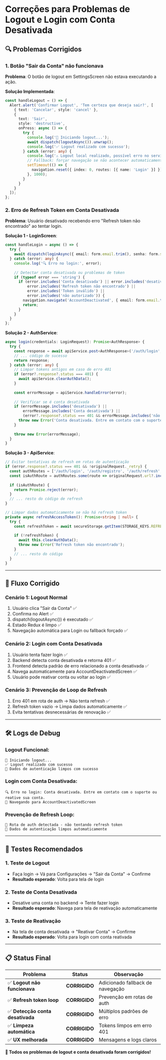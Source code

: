 # Correções para Problemas de Logout e Login com Conta Desativada

## 🔍 **Problemas Corrigidos**

### **1. Botão "Sair da Conta" não funcionava**
**Problema**: O botão de logout em SettingsScreen não estava executando a ação.

**Solução Implementada**:
```typescript
const handleLogout = () => {
  Alert.alert('Confirmar Logout', 'Tem certeza que deseja sair?', [
    { text: 'Cancelar', style: 'cancel' },
    {
      text: 'Sair',
      style: 'destructive',
      onPress: async () => {
        try {
          console.log('🔄 Iniciando logout...');
          await dispatch(logoutAsync()).unwrap();
          console.log('✅ Logout realizado com sucesso');
        } catch (error: any) {
          console.log('⚠️ Logout local realizado, possível erro no servidor:', error);
          // Fallback: forçar navegação se não acontecer automaticamente
          setTimeout(() => {
            navigation.reset({ index: 0, routes: [{ name: 'Login' }] });
          }, 1000);
        }
      }
    }
  ]);
};
```

### **2. Erro de Refresh Token em Conta Desativada**
**Problema**: Usuário desativado recebendo erro "Refresh token não encontrado" ao tentar login.

**Solução 1 - LoginScreen**:
```typescript
const handleLogin = async () => {
  try {
    await dispatch(loginAsync({ email: form.email.trim(), senha: form.senha })).unwrap();
  } catch (error: any) {
    console.log('🔍 Erro no login:', error);
    
    // Detectar conta desativada ou problemas de token
    if (typeof error === 'string') {
      if (error.includes('Conta desativada') || error.includes('desativada') ||
          error.includes('Refresh token não encontrado') || 
          error.includes('Token inválido') ||
          error.includes('não autorizado')) {
        navigation.navigate('AccountDeactivated', { email: form.email.trim() });
        return;
      }
    }
  }
};
```

**Solução 2 - AuthService**:
```typescript
async login(credentials: LoginRequest): Promise<AuthResponse> {
  try {
    const response = await apiService.post<AuthResponse>('/auth/login', credentials);
    // ... código de sucesso
    return response;
  } catch (error: any) {
    // Limpar tokens antigos em caso de erro 401
    if (error?.response?.status === 401) {
      await apiService.clearAuthData();
    }
    
    const errorMessage = apiService.handleError(error);
    
    // Verificar se é conta desativada
    if (errorMessage.includes('desativada') || 
        errorMessage.includes('Conta desativada') ||
        (error?.response?.status === 401 && errorMessage.includes('não autorizado'))) {
      throw new Error('Conta desativada. Entre em contato com o suporte ou reative sua conta.');
    }
    
    throw new Error(errorMessage);
  }
}
```

**Solução 3 - ApiService**:
```typescript
// Evitar tentativas de refresh em rotas de autenticação
if (error.response?.status === 401 && !originalRequest._retry) {
  const authRoutes = ['/auth/login', '/auth/registro', '/auth/refresh', '/auth/reativar-conta'];
  const isAuthRoute = authRoutes.some(route => originalRequest.url?.includes(route));
  
  if (isAuthRoute) {
    return Promise.reject(error);
  }
  // ... resto do código de refresh
}

// Limpar dados automaticamente se não há refresh token
private async refreshAccessToken(): Promise<string | null> {
  try {
    const refreshToken = await secureStorage.getItem(STORAGE_KEYS.REFRESH_TOKEN);
    
    if (!refreshToken) {
      await this.clearAuthData();
      throw new Error('Refresh token não encontrado');
    }
    // ... resto do código
  }
}
```

---

## 🔄 **Fluxo Corrigido**

### **Cenário 1: Logout Normal**
1. Usuário clica "Sair da Conta" ✅
2. Confirma no Alert ✅
3. dispatch(logoutAsync()) é executado ✅
4. Estado Redux é limpo ✅
5. Navegação automática para Login ou fallback forçado ✅

### **Cenário 2: Login com Conta Desativada**
1. Usuário tenta fazer login ✅
2. Backend detecta conta desativada e retorna 401 ✅
3. Frontend detecta padrão de erro relacionado a conta desativada ✅
4. Navega automaticamente para AccountDeactivatedScreen ✅
5. Usuário pode reativar conta ou voltar ao login ✅

### **Cenário 3: Prevenção de Loop de Refresh**
1. Erro 401 em rota de auth → Não tenta refresh ✅
2. Refresh token vazio → Limpa dados automaticamente ✅
3. Evita tentativas desnecessárias de renovação ✅

---

## 🛠️ **Logs de Debug**

### **Logout Funcional**:
```
🔄 Iniciando logout...
✅ Logout realizado com sucesso
🧹 Dados de autenticação limpos com sucesso
```

### **Login com Conta Desativada**:
```
🔍 Erro no login: Conta desativada. Entre em contato com o suporte ou reative sua conta.
📱 Navegando para AccountDeactivatedScreen
```

### **Prevenção de Refresh Loop**:
```
🚫 Rota de auth detectada - não tentando refresh token
🧹 Dados de autenticação limpos automaticamente
```

---

## 🎯 **Testes Recomendados**

### **1. Teste de Logout**
- Faça login → Vá para Configurações → "Sair da Conta" → Confirme
- **Resultado esperado**: Volta para tela de login

### **2. Teste de Conta Desativada**  
- Desative uma conta no backend → Tente fazer login
- **Resultado esperado**: Navega para tela de reativação automaticamente

### **3. Teste de Reativação**
- Na tela de conta desativada → "Reativar Conta" → Confirme
- **Resultado esperado**: Volta para login com conta reativada

---

## 📋 **Status Final**

| Problema | Status | Observação |
|---|---|---|
| ✅ **Logout não funcionava** | **CORRIGIDO** | Adicionado fallback de navegação |
| ✅ **Refresh token loop** | **CORRIGIDO** | Prevenção em rotas de auth |
| ✅ **Detecção conta desativada** | **CORRIGIDO** | Múltiplos padrões de erro |
| ✅ **Limpeza automática** | **CORRIGIDO** | Tokens limpos em erro 401 |
| ✅ **UX melhorada** | **CORRIGIDO** | Mensagens e logs claros |

**🎉 Todos os problemas de logout e conta desativada foram corrigidos!**
